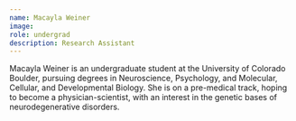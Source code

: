 ```yaml
---
name: Macayla Weiner
image: 
role: undergrad
description: Research Assistant
---
```


Macayla Weiner is an undergraduate student at the University of Colorado Boulder, pursuing degrees in Neuroscience, Psychology, and Molecular, Cellular, and Developmental Biology. She is on a pre-medical track, hoping to become a physician-scientist, with an interest in the genetic bases of neurodegenerative disorders.

